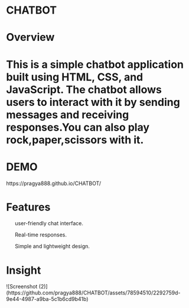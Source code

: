 # CHATBOT
<h1>Overview<h1>
This is a simple chatbot application built using HTML, CSS, and JavaScript. The chatbot allows users to interact with it by sending messages and receiving responses.You can also play rock,paper,scissors with it.

<h1>DEMO</h1>
https://pragya888.github.io/CHATBOT/

<h1>Features</h1>
<ol>user-friendly chat interface.</ol>
<ol>Real-time responses.</ol>
<ol>Simple and lightweight design.</ol>
<h1>Insight</h1>
![Screenshot (2)](https://github.com/pragya888/CHATBOT/assets/78594510/2292759d-9e44-4987-a9ba-5c1b6cd9b41b)

